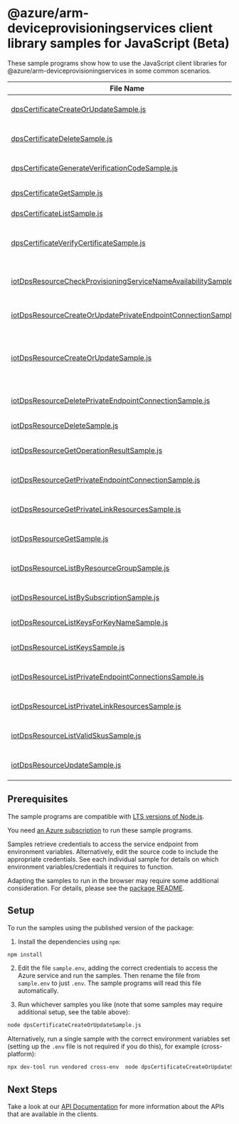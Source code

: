 # @azure/arm-deviceprovisioningservices client library samples for JavaScript (Beta)

These sample programs show how to use the JavaScript client libraries for @azure/arm-deviceprovisioningservices in some common scenarios.

| **File Name**                                                                                                                   | **Description**                                                                                                                                                                                                                                                                                                                  |
| ------------------------------------------------------------------------------------------------------------------------------- | -------------------------------------------------------------------------------------------------------------------------------------------------------------------------------------------------------------------------------------------------------------------------------------------------------------------------------- |
| [dpsCertificateCreateOrUpdateSample.js][dpscertificatecreateorupdatesample]                                                     | add new certificate or update an existing certificate. x-ms-original-file: 2025-02-01-preview/DPSCertificateCreateOrUpdate.json                                                                                                                                                                                                  |
| [dpsCertificateDeleteSample.js][dpscertificatedeletesample]                                                                     | deletes the specified certificate associated with the Provisioning Service x-ms-original-file: 2025-02-01-preview/DPSDeleteCertificate.json                                                                                                                                                                                      |
| [dpsCertificateGenerateVerificationCodeSample.js][dpscertificategenerateverificationcodesample]                                 | generate verification code for Proof of Possession. x-ms-original-file: 2025-02-01-preview/DPSGenerateVerificationCode.json                                                                                                                                                                                                      |
| [dpsCertificateGetSample.js][dpscertificategetsample]                                                                           | get the certificate from the provisioning service. x-ms-original-file: 2025-02-01-preview/DPSGetCertificate.json                                                                                                                                                                                                                 |
| [dpsCertificateListSample.js][dpscertificatelistsample]                                                                         | get all the certificates tied to the provisioning service. x-ms-original-file: 2025-02-01-preview/DPSGetCertificates.json                                                                                                                                                                                                        |
| [dpsCertificateVerifyCertificateSample.js][dpscertificateverifycertificatesample]                                               | verifies the certificate's private key possession by providing the leaf cert issued by the verifying pre uploaded certificate. x-ms-original-file: 2025-02-01-preview/DPSVerifyCertificate.json                                                                                                                                  |
| [iotDpsResourceCheckProvisioningServiceNameAvailabilitySample.js][iotdpsresourcecheckprovisioningservicenameavailabilitysample] | check if a provisioning service name is available. This will validate if the name is syntactically valid and if the name is usable x-ms-original-file: 2025-02-01-preview/DPSCheckNameAvailability.json                                                                                                                          |
| [iotDpsResourceCreateOrUpdatePrivateEndpointConnectionSample.js][iotdpsresourcecreateorupdateprivateendpointconnectionsample]   | create or update the status of a private endpoint connection with the specified name x-ms-original-file: 2025-02-01-preview/DPSCreateOrUpdatePrivateEndpointConnection.json                                                                                                                                                      |
| [iotDpsResourceCreateOrUpdateSample.js][iotdpsresourcecreateorupdatesample]                                                     | create or update the metadata of the provisioning service. The usual pattern to modify a property is to retrieve the provisioning service metadata and security metadata, and then combine them with the modified values in a new body to update the provisioning service. x-ms-original-file: 2025-02-01-preview/DPSCreate.json |
| [iotDpsResourceDeletePrivateEndpointConnectionSample.js][iotdpsresourcedeleteprivateendpointconnectionsample]                   | delete private endpoint connection with the specified name x-ms-original-file: 2025-02-01-preview/DPSDeletePrivateEndpointConnection.json                                                                                                                                                                                        |
| [iotDpsResourceDeleteSample.js][iotdpsresourcedeletesample]                                                                     | deletes the Provisioning Service. x-ms-original-file: 2025-02-01-preview/DPSDelete.json                                                                                                                                                                                                                                          |
| [iotDpsResourceGetOperationResultSample.js][iotdpsresourcegetoperationresultsample]                                             | gets the status of a long running operation, such as create, update or delete a provisioning service. x-ms-original-file: 2025-02-01-preview/DPSGetOperationResult.json                                                                                                                                                          |
| [iotDpsResourceGetPrivateEndpointConnectionSample.js][iotdpsresourcegetprivateendpointconnectionsample]                         | get private endpoint connection properties x-ms-original-file: 2025-02-01-preview/DPSGetPrivateEndpointConnection.json                                                                                                                                                                                                           |
| [iotDpsResourceGetPrivateLinkResourcesSample.js][iotdpsresourcegetprivatelinkresourcessample]                                   | get the specified private link resource for the given provisioning service x-ms-original-file: 2025-02-01-preview/DPSGetPrivateLinkResources.json                                                                                                                                                                                |
| [iotDpsResourceGetSample.js][iotdpsresourcegetsample]                                                                           | get the metadata of the provisioning service without SAS keys. x-ms-original-file: 2025-02-01-preview/DPSGet.json                                                                                                                                                                                                                |
| [iotDpsResourceListByResourceGroupSample.js][iotdpsresourcelistbyresourcegroupsample]                                           | get a list of all provisioning services in the given resource group. x-ms-original-file: 2025-02-01-preview/DPSListByResourceGroup.json                                                                                                                                                                                          |
| [iotDpsResourceListBySubscriptionSample.js][iotdpsresourcelistbysubscriptionsample]                                             | list all the provisioning services for a given subscription id. x-ms-original-file: 2025-02-01-preview/DPSListBySubscription.json                                                                                                                                                                                                |
| [iotDpsResourceListKeysForKeyNameSample.js][iotdpsresourcelistkeysforkeynamesample]                                             | list primary and secondary keys for a specific key name x-ms-original-file: 2025-02-01-preview/DPSGetKey.json                                                                                                                                                                                                                    |
| [iotDpsResourceListKeysSample.js][iotdpsresourcelistkeyssample]                                                                 | list the primary and secondary keys for a provisioning service. x-ms-original-file: 2025-02-01-preview/DPSListKeys.json                                                                                                                                                                                                          |
| [iotDpsResourceListPrivateEndpointConnectionsSample.js][iotdpsresourcelistprivateendpointconnectionssample]                     | list private endpoint connection properties x-ms-original-file: 2025-02-01-preview/DPSListPrivateEndpointConnections.json                                                                                                                                                                                                        |
| [iotDpsResourceListPrivateLinkResourcesSample.js][iotdpsresourcelistprivatelinkresourcessample]                                 | list private link resources for the given provisioning service x-ms-original-file: 2025-02-01-preview/DPSListPrivateLinkResources.json                                                                                                                                                                                           |
| [iotDpsResourceListValidSkusSample.js][iotdpsresourcelistvalidskussample]                                                       | gets the list of valid SKUs and tiers for a provisioning service. x-ms-original-file: 2025-02-01-preview/DPSGetValidSku.json                                                                                                                                                                                                     |
| [iotDpsResourceUpdateSample.js][iotdpsresourceupdatesample]                                                                     | update an existing provisioning service's tags. to update other fields use the CreateOrUpdate method x-ms-original-file: 2025-02-01-preview/DPSPatch.json                                                                                                                                                                        |

## Prerequisites

The sample programs are compatible with [LTS versions of Node.js](https://github.com/nodejs/release#release-schedule).

You need [an Azure subscription][freesub] to run these sample programs.

Samples retrieve credentials to access the service endpoint from environment variables. Alternatively, edit the source code to include the appropriate credentials. See each individual sample for details on which environment variables/credentials it requires to function.

Adapting the samples to run in the browser may require some additional consideration. For details, please see the [package README][package].

## Setup

To run the samples using the published version of the package:

1. Install the dependencies using `npm`:

```bash
npm install
```

2. Edit the file `sample.env`, adding the correct credentials to access the Azure service and run the samples. Then rename the file from `sample.env` to just `.env`. The sample programs will read this file automatically.

3. Run whichever samples you like (note that some samples may require additional setup, see the table above):

```bash
node dpsCertificateCreateOrUpdateSample.js
```

Alternatively, run a single sample with the correct environment variables set (setting up the `.env` file is not required if you do this), for example (cross-platform):

```bash
npx dev-tool run vendored cross-env  node dpsCertificateCreateOrUpdateSample.js
```

## Next Steps

Take a look at our [API Documentation][apiref] for more information about the APIs that are available in the clients.

[dpscertificatecreateorupdatesample]: https://github.com/Azure/azure-sdk-for-js/blob/main/sdk/deviceprovisioningservices/arm-deviceprovisioningservices/samples/v6-beta/javascript/dpsCertificateCreateOrUpdateSample.js
[dpscertificatedeletesample]: https://github.com/Azure/azure-sdk-for-js/blob/main/sdk/deviceprovisioningservices/arm-deviceprovisioningservices/samples/v6-beta/javascript/dpsCertificateDeleteSample.js
[dpscertificategenerateverificationcodesample]: https://github.com/Azure/azure-sdk-for-js/blob/main/sdk/deviceprovisioningservices/arm-deviceprovisioningservices/samples/v6-beta/javascript/dpsCertificateGenerateVerificationCodeSample.js
[dpscertificategetsample]: https://github.com/Azure/azure-sdk-for-js/blob/main/sdk/deviceprovisioningservices/arm-deviceprovisioningservices/samples/v6-beta/javascript/dpsCertificateGetSample.js
[dpscertificatelistsample]: https://github.com/Azure/azure-sdk-for-js/blob/main/sdk/deviceprovisioningservices/arm-deviceprovisioningservices/samples/v6-beta/javascript/dpsCertificateListSample.js
[dpscertificateverifycertificatesample]: https://github.com/Azure/azure-sdk-for-js/blob/main/sdk/deviceprovisioningservices/arm-deviceprovisioningservices/samples/v6-beta/javascript/dpsCertificateVerifyCertificateSample.js
[iotdpsresourcecheckprovisioningservicenameavailabilitysample]: https://github.com/Azure/azure-sdk-for-js/blob/main/sdk/deviceprovisioningservices/arm-deviceprovisioningservices/samples/v6-beta/javascript/iotDpsResourceCheckProvisioningServiceNameAvailabilitySample.js
[iotdpsresourcecreateorupdateprivateendpointconnectionsample]: https://github.com/Azure/azure-sdk-for-js/blob/main/sdk/deviceprovisioningservices/arm-deviceprovisioningservices/samples/v6-beta/javascript/iotDpsResourceCreateOrUpdatePrivateEndpointConnectionSample.js
[iotdpsresourcecreateorupdatesample]: https://github.com/Azure/azure-sdk-for-js/blob/main/sdk/deviceprovisioningservices/arm-deviceprovisioningservices/samples/v6-beta/javascript/iotDpsResourceCreateOrUpdateSample.js
[iotdpsresourcedeleteprivateendpointconnectionsample]: https://github.com/Azure/azure-sdk-for-js/blob/main/sdk/deviceprovisioningservices/arm-deviceprovisioningservices/samples/v6-beta/javascript/iotDpsResourceDeletePrivateEndpointConnectionSample.js
[iotdpsresourcedeletesample]: https://github.com/Azure/azure-sdk-for-js/blob/main/sdk/deviceprovisioningservices/arm-deviceprovisioningservices/samples/v6-beta/javascript/iotDpsResourceDeleteSample.js
[iotdpsresourcegetoperationresultsample]: https://github.com/Azure/azure-sdk-for-js/blob/main/sdk/deviceprovisioningservices/arm-deviceprovisioningservices/samples/v6-beta/javascript/iotDpsResourceGetOperationResultSample.js
[iotdpsresourcegetprivateendpointconnectionsample]: https://github.com/Azure/azure-sdk-for-js/blob/main/sdk/deviceprovisioningservices/arm-deviceprovisioningservices/samples/v6-beta/javascript/iotDpsResourceGetPrivateEndpointConnectionSample.js
[iotdpsresourcegetprivatelinkresourcessample]: https://github.com/Azure/azure-sdk-for-js/blob/main/sdk/deviceprovisioningservices/arm-deviceprovisioningservices/samples/v6-beta/javascript/iotDpsResourceGetPrivateLinkResourcesSample.js
[iotdpsresourcegetsample]: https://github.com/Azure/azure-sdk-for-js/blob/main/sdk/deviceprovisioningservices/arm-deviceprovisioningservices/samples/v6-beta/javascript/iotDpsResourceGetSample.js
[iotdpsresourcelistbyresourcegroupsample]: https://github.com/Azure/azure-sdk-for-js/blob/main/sdk/deviceprovisioningservices/arm-deviceprovisioningservices/samples/v6-beta/javascript/iotDpsResourceListByResourceGroupSample.js
[iotdpsresourcelistbysubscriptionsample]: https://github.com/Azure/azure-sdk-for-js/blob/main/sdk/deviceprovisioningservices/arm-deviceprovisioningservices/samples/v6-beta/javascript/iotDpsResourceListBySubscriptionSample.js
[iotdpsresourcelistkeysforkeynamesample]: https://github.com/Azure/azure-sdk-for-js/blob/main/sdk/deviceprovisioningservices/arm-deviceprovisioningservices/samples/v6-beta/javascript/iotDpsResourceListKeysForKeyNameSample.js
[iotdpsresourcelistkeyssample]: https://github.com/Azure/azure-sdk-for-js/blob/main/sdk/deviceprovisioningservices/arm-deviceprovisioningservices/samples/v6-beta/javascript/iotDpsResourceListKeysSample.js
[iotdpsresourcelistprivateendpointconnectionssample]: https://github.com/Azure/azure-sdk-for-js/blob/main/sdk/deviceprovisioningservices/arm-deviceprovisioningservices/samples/v6-beta/javascript/iotDpsResourceListPrivateEndpointConnectionsSample.js
[iotdpsresourcelistprivatelinkresourcessample]: https://github.com/Azure/azure-sdk-for-js/blob/main/sdk/deviceprovisioningservices/arm-deviceprovisioningservices/samples/v6-beta/javascript/iotDpsResourceListPrivateLinkResourcesSample.js
[iotdpsresourcelistvalidskussample]: https://github.com/Azure/azure-sdk-for-js/blob/main/sdk/deviceprovisioningservices/arm-deviceprovisioningservices/samples/v6-beta/javascript/iotDpsResourceListValidSkusSample.js
[iotdpsresourceupdatesample]: https://github.com/Azure/azure-sdk-for-js/blob/main/sdk/deviceprovisioningservices/arm-deviceprovisioningservices/samples/v6-beta/javascript/iotDpsResourceUpdateSample.js
[apiref]: https://learn.microsoft.com/javascript/api/@azure/arm-deviceprovisioningservices?view=azure-node-preview
[freesub]: https://azure.microsoft.com/free/
[package]: https://github.com/Azure/azure-sdk-for-js/tree/main/sdk/deviceprovisioningservices/arm-deviceprovisioningservices/README.md
